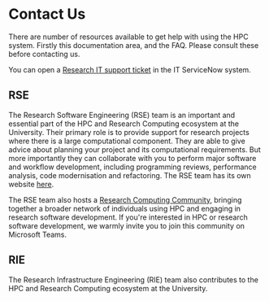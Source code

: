# Contact Us

There are number of resources available to get help with using the HPC system.
Firstly this documentation area, and the FAQ. Please consult these before contacting us.

<!-- - You can contact the Research Computing team via [TEAM - HPC Upgrade - ARC to AIRE](https://teams.microsoft.com/l/team/19%3ASTr5OAmdRtIZDouZIGHsk6oH4XWmyHPU6a1lgtQffRI1%40thread.tacv2/conversations?groupId=94592ead-d37d-42b5-abc8-ca508bf21159&tenantId=bdeaeda8-c81d-45ce-863e-5232a535b7cb)
- The Research Computing team have a [shared e-mail box](mailto:rcteam@leeds.ac.uk). -->

You can open a [Research IT support ticket](https://leeds.service-now.com/it?id=sc_cat_item&sys_id=7587b2530f675f00a82247ece1050eda) in the IT ServiceNow system.

## RSE

The Research Software Engineering (RSE) team is an important and essential part of the HPC and Research Computing ecosystem at the University. Their primary role is to provide support for research projects where there is a large computational component. They are able to give advice about planning your project and its computational requirements. But more importantly they can collaborate with you to perform major software and workflow development, including programming reviews, performance analysis, code modernisation and refactoring. The RSE team has its own website [here](https://arc.leeds.ac.uk/).

The RSE team also hosts a [Research Computing Community](https://teams.microsoft.com/l/team/19%3ADhcafsOyYnWotrwqTZkjDpRhSp7Cemz4qQpZfk7G5v01%40thread.tacv2/conversations?groupId=1ff8cb55-a479-4202-9dc4-a97891c03f42&tenantId=bdeaeda8-c81d-45ce-863e-5232a535b7cb), bringing together a broader network of individuals using HPC and engaging in research software development. If you're interested in HPC or research software development, we warmly invite you to join this community on Microsoft Teams.

## RIE

The Research Infrastructure Engineering (RIE) team also contributes to the HPC and Research Computing ecosystem at the University.

<!-- TODO: What does the RIE team do? -->
<!-- TODO: How to contact the RIE team? -->
